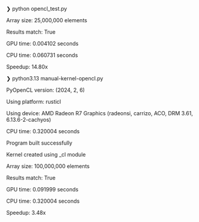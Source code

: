 ❯ python opencl_test.py 

Array size: 25,000,000 elements

Results match: True

GPU time: 0.004102 seconds

CPU time: 0.060731 seconds

Speedup: 14.80x



❯ python3.13 manual-kernel-opencl.py

PyOpenCL version: (2024, 2, 6)

Using platform: rusticl

Using device: AMD Radeon R7 Graphics (radeonsi, carrizo, ACO, DRM 3.61, 6.13.6-2-cachyos)

CPU time: 0.320004 seconds

Program built successfully

Kernel created using _cl module

Array size: 100,000,000 elements

Results match: True

GPU time: 0.091999 seconds

CPU time: 0.320004 seconds

Speedup: 3.48x
